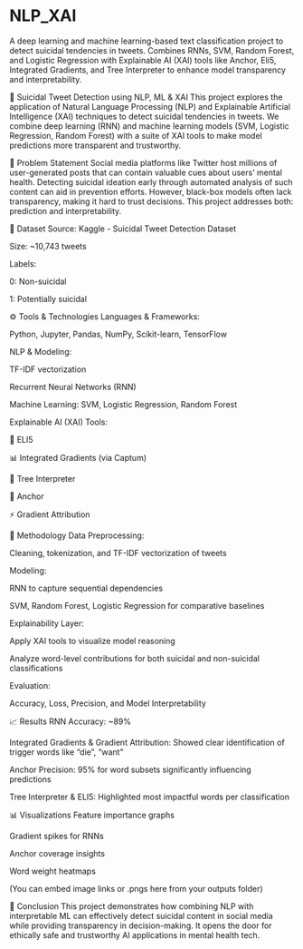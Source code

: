 # NLP_XAI
A deep learning and machine learning-based text classification project to detect suicidal tendencies in tweets. Combines RNNs, SVM, Random Forest, and Logistic Regression with Explainable AI (XAI) tools like Anchor, Eli5, Integrated Gradients, and Tree Interpreter to enhance model transparency and interpretability.


🧠 Suicidal Tweet Detection using NLP, ML & XAI
This project explores the application of Natural Language Processing (NLP) and Explainable Artificial Intelligence (XAI) techniques to detect suicidal tendencies in tweets. We combine deep learning (RNN) and machine learning models (SVM, Logistic Regression, Random Forest) with a suite of XAI tools to make model predictions more transparent and trustworthy.

📌 Problem Statement
Social media platforms like Twitter host millions of user-generated posts that can contain valuable cues about users’ mental health. Detecting suicidal ideation early through automated analysis of such content can aid in prevention efforts. However, black-box models often lack transparency, making it hard to trust decisions. This project addresses both: prediction and interpretability.

📂 Dataset
Source: Kaggle - Suicidal Tweet Detection Dataset

Size: ~10,743 tweets

Labels:

0: Non-suicidal

1: Potentially suicidal

⚙️ Tools & Technologies
Languages & Frameworks:

Python, Jupyter, Pandas, NumPy, Scikit-learn, TensorFlow

NLP & Modeling:

TF-IDF vectorization

Recurrent Neural Networks (RNN)

Machine Learning: SVM, Logistic Regression, Random Forest

Explainable AI (XAI) Tools:

🧠 ELI5

📊 Integrated Gradients (via Captum)

🌲 Tree Interpreter

🎯 Anchor

⚡ Gradient Attribution

🚀 Methodology
Data Preprocessing:

Cleaning, tokenization, and TF-IDF vectorization of tweets

Modeling:

RNN to capture sequential dependencies

SVM, Random Forest, Logistic Regression for comparative baselines

Explainability Layer:

Apply XAI tools to visualize model reasoning

Analyze word-level contributions for both suicidal and non-suicidal classifications

Evaluation:

Accuracy, Loss, Precision, and Model Interpretability

📈 Results
RNN Accuracy: ~89%

Integrated Gradients & Gradient Attribution: Showed clear identification of trigger words like “die”, “want”

Anchor Precision: 95% for word subsets significantly influencing predictions

Tree Interpreter & ELI5: Highlighted most impactful words per classification

📊 Visualizations
Feature importance graphs

Gradient spikes for RNNs

Anchor coverage insights

Word weight heatmaps

(You can embed image links or .pngs here from your outputs folder)

🎯 Conclusion
This project demonstrates how combining NLP with interpretable ML can effectively detect suicidal content in social media while providing transparency in decision-making. It opens the door for ethically safe and trustworthy AI applications in mental health tech.


